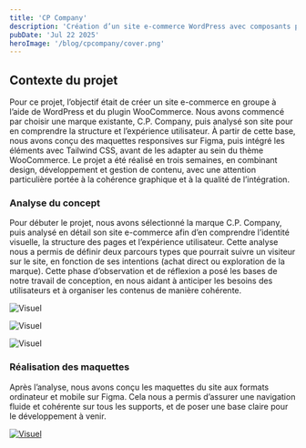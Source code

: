 ```yaml
---
title: 'CP Company'
description: 'Création d’un site e-commerce WordPress avec composants personnalisés en Tailwind CSS'
pubDate: 'Jul 22 2025'
heroImage: '/blog/cpcompany/cover.png'
---
```


## Contexte du projet

Pour ce projet, l’objectif était de créer un site e-commerce en groupe à l’aide de WordPress et du plugin WooCommerce. Nous avons commencé par choisir une marque existante, C.P. Company, puis analysé son site pour en comprendre la structure et l’expérience utilisateur. À partir de cette base, nous avons conçu des maquettes responsives sur Figma, puis intégré les éléments avec Tailwind CSS, avant de les adapter au sein du thème WooCommerce. Le projet a été réalisé en trois semaines, en combinant design, développement et gestion de contenu, avec une attention particulière portée à la cohérence graphique et à la qualité de l’intégration.


### Analyse du concept

Pour débuter le projet, nous avons sélectionné la marque C.P. Company, puis analysé en détail son site e-commerce afin d’en comprendre l’identité visuelle, la structure des pages et l’expérience utilisateur. Cette analyse nous a permis de définir deux parcours types que pourrait suivre un visiteur sur le site, en fonction de ses intentions (achat direct ou exploration de la marque). Cette phase d’observation et de réflexion a posé les bases de notre travail de conception, en nous aidant à anticiper les besoins des utilisateurs et à organiser les contenus de manière cohérente.

<div class=" flex flex-col md:flex-row gap-5 mt-5 mb-10">

![Visuel](/blog/cpcompany/cpcompany1.png)

![Visuel](/blog/cpcompany/cpcompany2.png)

![Visuel](/blog/cpcompany/cpcompany3.png)
</div>


<section class="flex flex-col lg:flex-row my-10 gap-5 justify-center items-center">
<div class="w-full lg:w-1/2 " >

### Réalisation des maquettes

Après l’analyse, nous avons conçu les maquettes du site aux formats ordinateur et mobile sur Figma. Cela nous a permis d’assurer une navigation fluide et cohérente sur tous les supports, et de poser une base claire pour le développement à venir.

</div>

<div class="w-full lg:w-1/2">
<a href="https://www.figma.com/design/hITO6ge2UIrOByZqr3E4oH/Hautin_Pelletier_M%C3%A9chain--Copy-?node-id=33-1251&p=f&t=SpRsAt05CU1bddH7-0" target="_blank">

![Visuel](/blog/cpcompany/figma-cpcompany.png)
</a>
</div>
</section>